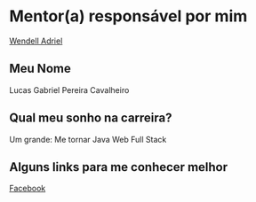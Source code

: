# Mentor(a) responsável por mim
[Wendell Adriel](https://github.com/training-center/mentoria/blob/master/mentores/perfis/wendell_adriel.md)

## Meu Nome
Lucas Gabriel Pereira Cavalheiro

## Qual meu sonho na carreira?
Um grande: Me tornar Java Web Full Stack

## Alguns links para me conhecer melhor
[Facebook](https://www.facebook.com/luckagabriel)
